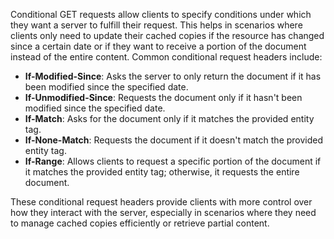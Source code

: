 Conditional GET requests allow clients to specify conditions under which they want a server to fulfill their request. This helps in scenarios where clients only need to update their cached copies if the resource has changed since a certain date or if they want to receive a portion of the document instead of the entire content. Common conditional request headers include:

- **If-Modified-Since**: Asks the server to only return the document if it has been modified since the specified date.
- **If-Unmodified-Since**: Requests the document only if it hasn't been modified since the specified date.
- **If-Match**: Asks for the document only if it matches the provided entity tag.
- **If-None-Match**: Requests the document if it doesn't match the provided entity tag.
- **If-Range**: Allows clients to request a specific portion of the document if it matches the provided entity tag; otherwise, it requests the entire document.

These conditional request headers provide clients with more control over how they interact with the server, especially in scenarios where they need to manage cached copies efficiently or retrieve partial content.